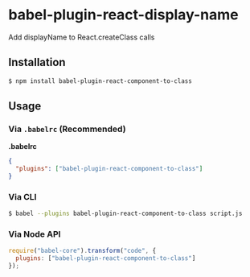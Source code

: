 # babel-plugin-react-display-name

Add displayName to React.createClass calls

## Installation

```sh
$ npm install babel-plugin-react-component-to-class
```

## Usage

### Via `.babelrc` (Recommended)

**.babelrc**

```json
{
  "plugins": ["babel-plugin-react-component-to-class"]
}
```

### Via CLI

```sh
$ babel --plugins babel-plugin-react-component-to-class script.js
```

### Via Node API

```javascript
require("babel-core").transform("code", {
  plugins: ["babel-plugin-react-component-to-class"]
});
```
